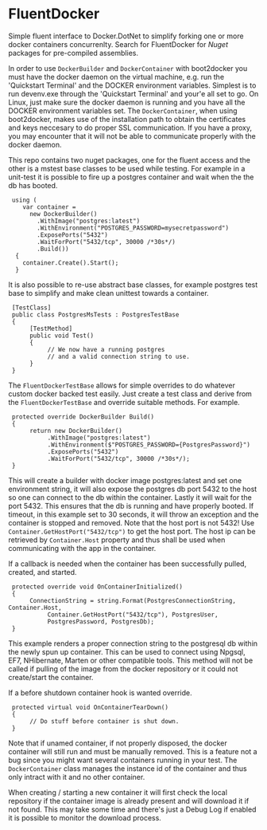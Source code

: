 # FluentDocker
Simple fluent interface to Docker.DotNet to simplify forking one or more docker containers concurrenlty. Search for FluentDocker for *Nuget* packages for pre-compiled assemblies.

In order to use `DockerBuilder` and `DockerContainer` with boot2docker you must have the docker daemon on the virtual machine, e.g. run the 'Quickstart Terminal' and the DOCKER environment variables. Simplest is to run devenv.exe through the 'Quickstart Terminal' and your'e all set to go. On Linux, just make sure the docker daemon is running and you have all the DOCKER environment variables set. The `DockerContainer`, when using boot2docker, makes use of the installation path to obtain the certificates and keys neccesary to do proper SSL communication. If you have a proxy, you may encounter that it will not be able to communicate properly with the docker daemon.

This repo contains two nuget packages, one for the fluent access and the other is a mstest base classes to be used while testing. For example in a unit-test it is possible to fire up a postgres container and wait when the the db has booted.

     using (
        var container =
          new DockerBuilder()
            .WithImage("postgres:latest")
            .WithEnvironment("POSTGRES_PASSWORD=mysecretpassword")
            .ExposePorts("5432")
            .WaitForPort("5432/tcp", 30000 /*30s*/)
            .Build())
      {
        container.Create().Start();
      }

It is also possible to re-use abstract base classes, for example postgres test base to simplify and make clean unittest towards a container.

     [TestClass]
     public class PostgresMsTests : PostgresTestBase
     {
          [TestMethod]
          public void Test()
          {
               // We now have a running postgres
               // and a valid connection string to use.
          }
     }
  
The `FluentDockerTestBase` allows for simple overrides to do whatever custom docker backed test easily. Just create a test class and derive from the `FluentDockerTestBase` and override suitable methods. For example.

     protected override DockerBuilder Build()
     {
          return new DockerBuilder()
               .WithImage("postgres:latest")
               .WithEnvironment($"POSTGRES_PASSWORD={PostgresPassword}")
               .ExposePorts("5432")
               .WaitForPort("5432/tcp", 30000 /*30s*/);
     }
     
This will create a builder with docker image postgres:latest and set one environment string, it will also expose the postgres db port 5432 to the host so one can connect to the db within the container. Lastly it will wait for the port 5432. This ensures that the db is running and have properly booted. If timeout, in this example set to 30 seconds, it will throw an exception and the container is stopped and removed. Note that the host port is not 5432! Use `Container.GetHostPort("5432/tcp")` to get the host port. The host ip can be retrieved by `Container.Host` property and thus shall be used when communicating with the app in the container. 

If a callback is needed when the container has been successfully pulled, created, and started.

     protected override void OnContainerInitialized()
     {
          ConnectionString = string.Format(PostgresConnectionString, Container.Host,
               Container.GetHostPort("5432/tcp"), PostgresUser,
               PostgresPassword, PostgresDb);
     }
     
This example renders a proper connection string to the postgresql db within the newly spun up container. This can be used to connect using Npgsql, EF7, NHibernate, Marten or other compatible tools. This method will not be called if pulling of the image from the docker repository or it could not create/start the container.

If a before shutdown container hook is wanted override.

     protected virtual void OnContainerTearDown()
     {
          // Do stuff before container is shut down.
     }

Note that if unamed container, if not properly disposed, the docker container will still run and must be manually removed. This is a feature not a bug since you might want several containers running in your test. The `DockerContainer` class manages the instance id of the container and thus only intract with it and no other container.

When creating / starting a new container it will first check the local repository if the container image is already present and will download it if not found. This may take some time and there's just a Debug Log if enabled it is possible to monitor the download process.
